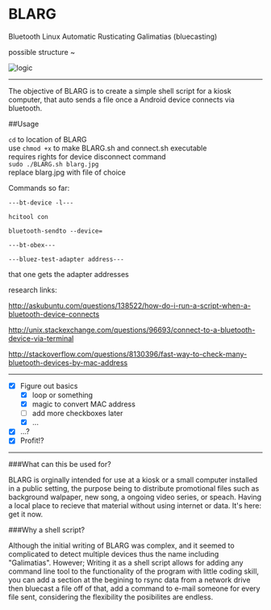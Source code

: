 BLARG
=====

Bluetooth Linux Automatic Rusticating Galimatias (bluecasting)

possible structure ~

![logic](https://raw.github.com/mateosalta/BLARG/master/blarg.jpg)

------

The objective of BLARG is to create a simple shell script for a kiosk computer, that auto sends a file once a Android device connects via bluetooth.


##Usage
 
`cd` to location of BLARG  
use `chmod +x` to make BLARG.sh and connect.sh executable  
requires rights for device disconnect command  
`sudo ./BLARG.sh blarg.jpg`   
replace blarg.jpg with file of choice


Commands so far:

    ---bt-device -l---
    
    hcitool con
    
    bluetooth-sendto --device=
    
    ---bt-obex---   

    ---bluez-test-adapter address---

that one gets the adapter addresses



research links:

http://askubuntu.com/questions/138522/how-do-i-run-a-script-when-a-bluetooth-device-connects

http://unix.stackexchange.com/questions/96693/connect-to-a-bluetooth-device-via-terminal

http://stackoverflow.com/questions/8130396/fast-way-to-check-many-bluetooth-devices-by-mac-address

------

- [x] Figure out basics
  - [x] loop or something
  - [x] magic to convert MAC address
  - [ ] add more checkboxes later
  - [x] ...
- [x] ...?
- [x] Profit!?

------
###What can this be used for?

BLARG is orginally intended for use at a kiosk or a small computer installed in a public setting, the purpose being to distribute promotional files such as background walpaper, new song, a ongoing video series, or speach. Having a local place to recieve that material without using internet or data. It's here: get it now.

###Why a shell script?

Although the initial writing of BLARG was complex, and it seemed to complicated to detect multiple devices thus the name including "Galimatias". However; Writing it as a shell script allows for adding any command line tool to the functionality of the program with little coding skill, you can add a section at the begining to rsync data from a network drive then bluecast a file off of that, add a command to e-mail someone for every file sent, considering the flexibility the posibilites are endless.
